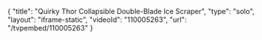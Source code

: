 {
    "title": "Quirky Thor Collapsible Double-Blade Ice Scraper",
    "type": "solo",
    "layout": "iframe-static",
    "videoId": "110005263",
    "url": "\/tvpembed\/110005263"
}